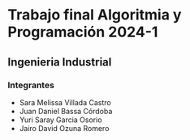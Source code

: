 # **Trabajo final Algoritmia y Programación 2024-1**
## **Ingenieria Industrial**
### **Integrantes**
*   Sara Melissa Villada Castro
*   Juan Daniel Bassa Córdoba
*   Yuri Saray Garcia Osorio
*   Jairo David Ozuna Romero

